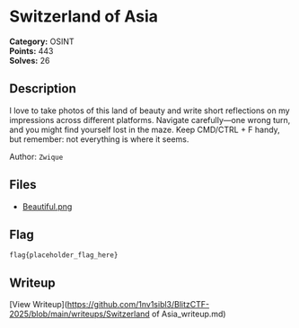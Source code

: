 # Switzerland of Asia

**Category:** OSINT  
**Points:** 443  
**Solves:** 26  

## Description

I love to take photos of this land of beauty and write short reflections on my impressions across different platforms. Navigate carefully—one wrong turn, and you might find yourself lost in the maze. Keep CMD/CTRL + F handy, but remember: not everything is where it seems.

Author: `Zwique`

## Files

- [Beautiful.png](https://github.com/1nv1sibl3/BlitzCTF-2025/blob/main/files/747ca9b0769cb5b65f3ba9235e56fc4a/Beautiful.png)

## Flag

```
flag{placeholder_flag_here}
```

## Writeup

[View Writeup](https://github.com/1nv1sibl3/BlitzCTF-2025/blob/main/writeups/Switzerland of Asia_writeup.md)
